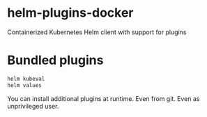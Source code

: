 helm-plugins-docker
===

Containerized Kubernetes Helm client with support for plugins 

# Bundled plugins

```bash
helm kubeval
helm values 
```

You can install additional plugins at runtime.
Even from git.
Even as unprivileged user.